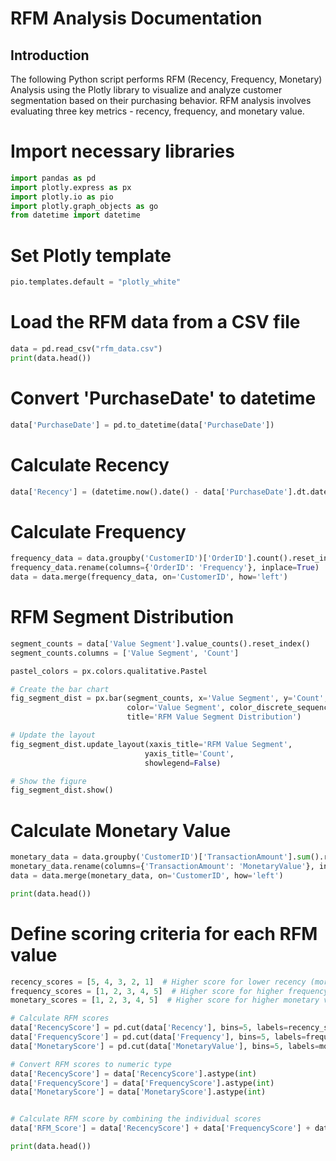 # RFM Analysis Documentation

## Introduction
The following Python script performs RFM (Recency, Frequency, Monetary) Analysis using the Plotly library to visualize and analyze customer segmentation based on their purchasing behavior. RFM analysis involves evaluating three key metrics - recency, frequency, and monetary value.


# Import necessary libraries
```python
import pandas as pd
import plotly.express as px
import plotly.io as pio
import plotly.graph_objects as go
from datetime import datetime
```

# Set Plotly template
```python
pio.templates.default = "plotly_white"
```

# Load the RFM data from a CSV file
```python
data = pd.read_csv("rfm_data.csv")
print(data.head())
```

# Convert 'PurchaseDate' to datetime
```python
data['PurchaseDate'] = pd.to_datetime(data['PurchaseDate'])
```

# Calculate Recency
```python
data['Recency'] = (datetime.now().date() - data['PurchaseDate'].dt.date).dt.days
```

# Calculate Frequency
```python
frequency_data = data.groupby('CustomerID')['OrderID'].count().reset_index()
frequency_data.rename(columns={'OrderID': 'Frequency'}, inplace=True)
data = data.merge(frequency_data, on='CustomerID', how='left')
```

# RFM Segment Distribution
```python
segment_counts = data['Value Segment'].value_counts().reset_index()
segment_counts.columns = ['Value Segment', 'Count']

pastel_colors = px.colors.qualitative.Pastel

# Create the bar chart
fig_segment_dist = px.bar(segment_counts, x='Value Segment', y='Count', 
                          color='Value Segment', color_discrete_sequence=pastel_colors,
                          title='RFM Value Segment Distribution')

# Update the layout
fig_segment_dist.update_layout(xaxis_title='RFM Value Segment',
                              yaxis_title='Count',
                              showlegend=False)

# Show the figure
fig_segment_dist.show()
```


# Calculate Monetary Value
```python
monetary_data = data.groupby('CustomerID')['TransactionAmount'].sum().reset_index()
monetary_data.rename(columns={'TransactionAmount': 'MonetaryValue'}, inplace=True)
data = data.merge(monetary_data, on='CustomerID', how='left')

print(data.head())
```
# Define scoring criteria for each RFM value
```python
recency_scores = [5, 4, 3, 2, 1]  # Higher score for lower recency (more recent)
frequency_scores = [1, 2, 3, 4, 5]  # Higher score for higher frequency
monetary_scores = [1, 2, 3, 4, 5]  # Higher score for higher monetary value

# Calculate RFM scores
data['RecencyScore'] = pd.cut(data['Recency'], bins=5, labels=recency_scores)
data['FrequencyScore'] = pd.cut(data['Frequency'], bins=5, labels=frequency_scores)
data['MonetaryScore'] = pd.cut(data['MonetaryValue'], bins=5, labels=monetary_scores)

# Convert RFM scores to numeric type
data['RecencyScore'] = data['RecencyScore'].astype(int)
data['FrequencyScore'] = data['FrequencyScore'].astype(int)
data['MonetaryScore'] = data['MonetaryScore'].astype(int)


# Calculate RFM score by combining the individual scores
data['RFM_Score'] = data['RecencyScore'] + data['FrequencyScore'] + data['MonetaryScore']

print(data.head())
```

